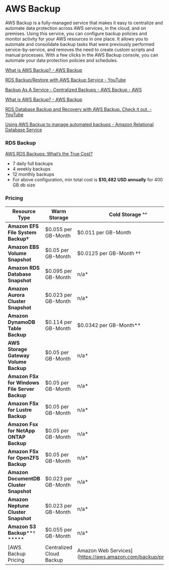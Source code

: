 # AWS Backup

AWS Backup is a fully-managed service that makes it easy to centralize and automate data protection across AWS services, in the cloud, and on premises. Using this service, you can configure backup policies and monitor activity for your AWS resources in one place. It allows you to automate and consolidate backup tasks that were previously performed service-by-service, and removes the need to create custom scripts and manual processes. With a few clicks in the AWS Backup console, you can automate your data protection policies and schedules.

[What is AWS Backup? - AWS Backup](https://docs.aws.amazon.com/aws-backup/latest/devguide/whatisbackup.html)

[RDS Backup/Restore with AWS Backup Service - YouTube](https://www.youtube.com/watch?v=EwnajIFNCf8)

[Backup As A Service - Centralized Backups - AWS Backup - AWS](https://aws.amazon.com/backup/)

[What is AWS Backup? - AWS Backup](https://docs.aws.amazon.com/aws-backup/latest/devguide/whatisbackup.html)

[RDS Database Backup and Recovery with AWS Backup. Check it out. - YouTube](https://www.youtube.com/watch?v=qX7g8v5Zh2Y)

[Using AWS Backup to manage automated backups - Amazon Relational Database Service](https://docs.aws.amazon.com/AmazonRDS/latest/UserGuide/AutomatedBackups.AWSBackup.html)

### RDS Backup

[AWS RDS Backups: What’s the True Cost?](https://www.percona.com/blog/aws-rds-backups-whats-the-true-cost/)

- 7 daily full backups
- 4 weekly backups
- 12 monthly backups
- For above configuration, min total cost is **$10,482 USD annually** for 400 GB db size

### Pricing

| Resource Type                                 | Warm Storage        | Cold Storage ^^         |
| --------------------------------------------- | ------------------- | ----------------------- |
| **Amazon EFS File System Backup†**            | $0.055 per GB-Month | $0.011 per GB-Month     |
| **Amazon EBS Volume Snapshot**                | $0.05 per GB-Month  | $0.0125 per GB-Month †† |
| **Amazon RDS Database Snapshot**              | $0.095 per GB-Month | n/a*                    |
| **Amazon Aurora Cluster Snapshot**            | $0.023 per GB-Month | n/a*                    |
| **Amazon DynamoDB Table Backup**              | $0.114 per GB-Month | $0.0342 per GB-Month**  |
| **AWS Storage Gateway Volume Backup**         | $0.05 per GB-Month  | n/a*                    |
| **Amazon FSx for Windows File Server Backup** | $0.05 per GB-Month  | n/a*                    |
| **Amazon FSx for Lustre Backup**              | $0.05 per GB-Month  | n/a*                    |
| **Amazon Fsx for NetApp ONTAP Backup**        | $0.05 per GB-Month  | n/a*                    |
| **Amazon FSx for OpenZFS Backup**             | $0.05 per GB-Month  | n/a*                    |
| **Amazon DocumentDB Cluster Snapshot**        | $0.023 per GB-Month | n/a*                    |
| **Amazon Neptune Cluster Snapshot**           | $0.023 per GB-Month | n/a*                    |
| **Amazon S3 Backup****† *****                 | $0.055 per GB-Month | n/a*                    |
[AWS Backup Pricing | Centralized Cloud Backup | Amazon Web Services](https://aws.amazon.com/backup/pricing/)
